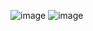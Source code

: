 ![image](https://user-images.githubusercontent.com/61643297/170594369-3e076afe-71f2-415f-9e88-1b88c61ecd6c.png)
![image](https://user-images.githubusercontent.com/61643297/170594394-70e143a6-84dc-45c5-800d-1c42806fb6c4.png)
